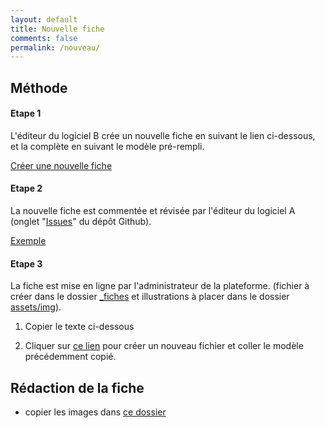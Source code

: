 ```yaml
---
layout: default
title: Nouvelle fiche
comments: false
permalink: /nouveau/
---
```


## Méthode

<div class="card-group">
  <div class="card">
    <div class="card-block">
      <h4 class="card-title">Etape 1</h4>
      <p class="card-text">L'éditeur du logiciel B crée un nouvelle fiche en suivant le lien ci-dessous, et la complète en suivant le modèle pré-rempli.</p>
      <a href="https://github.com/alexandregrignon/MC-GT07-IFCINT/issues/new" class="btn btn-primary">Créer une nouvelle fiche</a>
    </div>
  </div>
  <div class="card">
    <div class="card-block">
      <h4 class="card-title">Etape 2</h4>
      <p class="card-text">La nouvelle fiche est commentée et révisée par l'éditeur du logiciel A (onglet "<a href="https://github.com/alexandregrignon/MC-GT07-IFCINT/issues">Issues</a>" du dépôt Github).</p>
      <a href="https://github.com/alexandregrignon/MC-GT07-IFCINT/issues/2" class="btn btn-primary">Exemple</a>
    </div>
  </div>
  <div class="card">
    <div class="card-block">
      <h4 class="card-title">Etape 3</h4>
      <p class="card-text">La fiche est mise en ligne par l'administrateur de la plateforme. (fichier à créer dans le dossier <a href="https://github.com/alexandregrignon/MC-GT07-IFCINT/tree/master/_fiches">_fiches</a> et illustrations à placer dans le dossier <a href="https://github.com/alexandregrignon/MC-GT07-IFCINT/tree/master/assets/img">assets/img</a>).</p>
    </div>
  </div>
</div>

1. Copier le texte ci-dessous

2. Cliquer sur [ce lien](https://github.com/alexandregrignon/MC-GT07-IFCINT/new/master/_fiches?filename=logiciel-logiciel.md) pour créer un nouveau fichier et coller le modèle précédemment copié.

## Rédaction de la fiche

* copier les images dans [ce dossier](https://github.com/alexandregrignon/MC-GT07-IFCINT/tree/master/assets/img)
